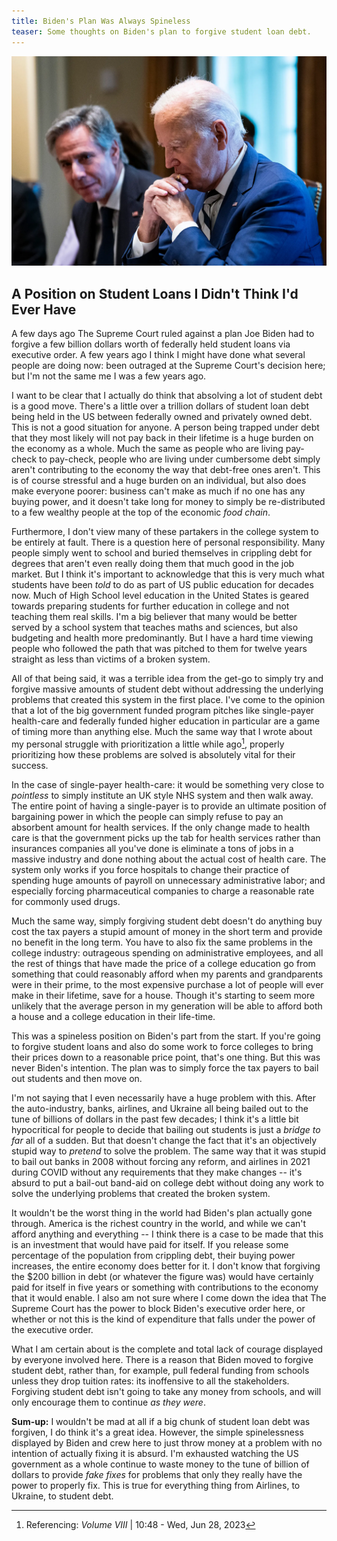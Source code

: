 ```yaml
---
title: Biden's Plan Was Always Spineless
teaser: Some thoughts on Biden's plan to forgive student loan debt.
--- 
```


<img src="img/2023-07-06-A.jpg" alt="Joe Biden pretending he understands what is being said"> 

## A Position on Student Loans I Didn't Think I'd Ever Have

A few days ago The Supreme Court ruled against a plan Joe Biden had to forgive a few billion dollars worth of federally held student loans via executive order. A few years ago I think I might have done what several people are doing now: been outraged at the Supreme Court's decision here; but I'm not the same me I was a few years ago.

I want to be clear that I actually do think that absolving a lot of student debt is a good move. There's a little over a trillion dollars of student loan debt being held in the US between federally owned and privately owned debt. This is not a good situation for anyone. A person being trapped under debt that they most likely will not pay back in their lifetime is a huge burden on the economy as a whole. Much the same as people who are living pay-check to pay-check, people who are living under cumbersome debt simply aren't contributing to the economy the way that debt-free ones aren't. This is of course stressful and a huge burden on an individual, but also does make everyone poorer: business can't make as much if no one has any buying power, and it doesn't take long for money to simply be re-distributed to a few wealthy people at the top of the economic *food chain*. 

Furthermore, I don't view many of these partakers in the college system to be entirely at fault. There is a question here of personal responsibility. Many people simply went to school and buried themselves in crippling debt for degrees that aren't even really doing them that much good in the job market. But I think it's important to acknowledge that this is very much what students have been *told* to do as part of US public education for decades now. Much of High School level education in the United States is geared towards preparing students for further education in college and not teaching them real skills. I'm a big believer that many would be better served by a school system that teaches maths and sciences, but also budgeting and health more predominantly. But I have a hard time viewing people who followed the path that was pitched to them for twelve years straight as less than victims of a broken system.

All of that being said, it was a terrible idea from the get-go to simply try and forgive massive amounts of student debt without addressing the underlying problems that created this system in the first place. I've come to the opinion that a lot of the big government funded program pitches like single-payer health-care and federally funded higher education in particular are a game of timing more than anything else. Much the same way that I wrote about my personal struggle with prioritization a little while ago[^8], properly prioritizing how these problems are solved is absolutely vital for their success.

[^8]: Referencing: *Volume VIII* | 10:48 - Wed, Jun 28, 2023

In the case of single-payer health-care: it would be something very close to *pointless* to simply institute an UK style NHS system and then walk away. The entire point of having a single-payer is to provide an ultimate position of bargaining power in which the people can simply refuse to pay an absorbent amount for health services. If the only change made to health care is that the government picks up the tab for health services rather than insurances companies all you've done is eliminate a tons of jobs in a massive industry and done nothing about the actual cost of health care. The system only works if you force hospitals to change their practice of spending huge amounts of payroll on unnecessary administrative labor; and especially forcing pharmaceutical companies to charge a reasonable rate for commonly used drugs.

Much the same way, simply forgiving student debt doesn't do anything buy cost the tax payers a stupid amount of money in the short term and provide no benefit in the long term. You have to also fix the same problems in the college industry: outrageous spending on administrative employees, and all the rest of things that have made the price of a college education go from something that could reasonably afford when my parents and grandparents were in their prime, to the most expensive purchase a lot of people will ever make in their lifetime, save for a house. Though it's starting to seem more unlikely that the average person in my generation will be able to afford both a house and a college education in their life-time.

This was a spineless position on Biden's part from the start. If you're going to forgive student loans and also do some work to force colleges to bring their prices down to a reasonable price point, that's one thing. But this was never Biden's intention. The plan was to simply force the tax payers to bail out students and then move on. 

I'm not saying that I even necessarily have a huge problem with this. After the auto-industry, banks, airlines, and Ukraine all being bailed out to the tune of billions of dollars in the past few decades; I think it's a little bit hypocritical for people to decide that bailing out students is just a *bridge to far* all of a sudden. But that doesn't change the fact that it's an objectively stupid way to *pretend* to solve the problem. The same way that it was stupid to bail out banks in 2008 without forcing any reform, and airlines in 2021 during COVID without any requirements that they make changes -- it's absurd to put a bail-out band-aid on college debt without doing any work to solve the underlying problems that created the broken system.

It wouldn't be the worst thing in the world had Biden's plan actually gone through. America is the richest country in the world, and while we can't afford anything and everything -- I think there is a case to be made that this is an investment that would have paid for itself. If you release some percentage of the population from crippling debt, their buying power increases, the entire economy does better for it. I don't know that forgiving the $200 billion in debt (or whatever the figure was) would have certainly paid for itself in five years or something with contributions to the economy that it would enable. I also am not sure where I come down the idea that The Supreme Court has the power to block Biden's executive order here, or whether or not this is the kind of expenditure that falls under the power of the executive order.

What I am certain about is the complete and total lack of courage displayed by everyone involved here. There is a reason that Biden moved to forgive student debt, rather than, for example, pull federal funding from schools unless they drop tuition rates: its inoffensive to all the stakeholders. Forgiving student debt isn't going to take any money from schools, and will only encourage them to continue *as they were*. 

**Sum-up:** I wouldn't be mad at all if a big chunk of student loan debt was forgiven, I do think it's a great idea. However, the simple spinelessness displayed by Biden and crew here to just throw money at a problem with no intention of actually fixing it is absurd. I'm exhausted watching the US government as a whole continue to waste money to the tune of billion of dollars to provide *fake fixes* for problems that only they really have the power to properly fix. This is true for everything thing from Airlines, to Ukraine, to student debt.

